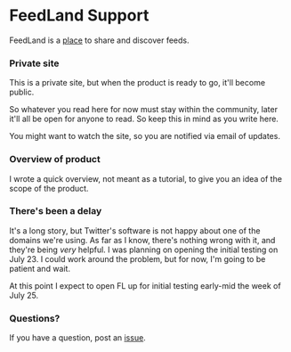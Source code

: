 # FeedLand Support

FeedLand is a <a href="http://feedland.org/">place</a> to share and discover feeds. 

### Private site

This is a private site, but when the product is ready to go, it'll become public.

So whatever you read here for now must stay within the community, later it'll all be open for anyone to read. So keep this in mind as you write here. 

You might want to watch the site, so you are notified via email of updates.

### Overview of product

I wrote a quick overview, not meant as a tutorial, to give you an idea of the scope of the product. 

### There's been a delay

It's a long story, but Twitter's software is not happy about one of the domains we're using. As far as I know, there's nothing wrong with it, and they're being <i>very</i> helpful. I was planning on opening the initial testing on July 23. I could work around the problem, but for now, I'm going to be patient and wait. 

At this point I expect to open FL up for initial testing early-mid the week of July 25. 

### Questions?

If you have a question, post an <a href="https://github.com/scripting/feedlandSupport/issues">issue</a>. 

